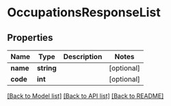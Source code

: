 # OccupationsResponseList

## Properties
Name | Type | Description | Notes
------------ | ------------- | ------------- | -------------
**name** | **string** |  | [optional] 
**code** | **int** |  | [optional] 

[[Back to Model list]](../README.md#documentation-for-models) [[Back to API list]](../README.md#documentation-for-api-endpoints) [[Back to README]](../README.md)


